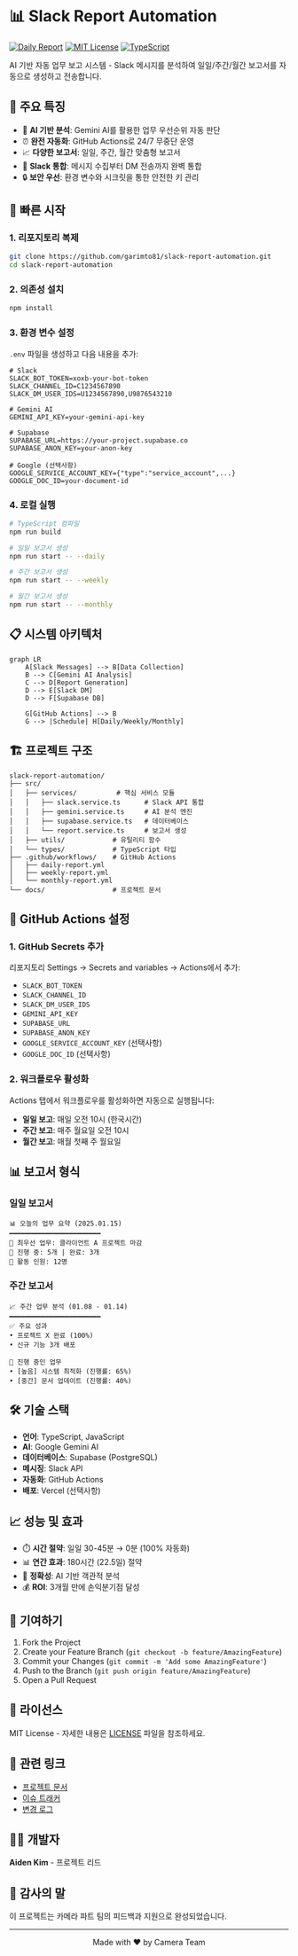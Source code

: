 # 📊 Slack Report Automation

[![Daily Report](https://github.com/garimto81/slack-report-automation/actions/workflows/daily-report.yml/badge.svg)](https://github.com/garimto81/slack-report-automation/actions/workflows/daily-report.yml)
[![MIT License](https://img.shields.io/badge/License-MIT-blue.svg)](LICENSE)
[![TypeScript](https://img.shields.io/badge/TypeScript-73.3%25-blue)](https://www.typescriptlang.org/)

AI 기반 자동 업무 보고 시스템 - Slack 메시지를 분석하여 일일/주간/월간 보고서를 자동으로 생성하고 전송합니다.

## 🌟 주요 특징

- 🤖 **AI 기반 분석**: Gemini AI를 활용한 업무 우선순위 자동 판단
- ⏰ **완전 자동화**: GitHub Actions로 24/7 무중단 운영
- 📈 **다양한 보고서**: 일일, 주간, 월간 맞춤형 보고서
- 💬 **Slack 통합**: 메시지 수집부터 DM 전송까지 완벽 통합
- 🔒 **보안 우선**: 환경 변수와 시크릿을 통한 안전한 키 관리

## 🚀 빠른 시작

### 1. 리포지토리 복제

```bash
git clone https://github.com/garimto81/slack-report-automation.git
cd slack-report-automation
```

### 2. 의존성 설치

```bash
npm install
```

### 3. 환경 변수 설정

`.env` 파일을 생성하고 다음 내용을 추가:

```env
# Slack
SLACK_BOT_TOKEN=xoxb-your-bot-token
SLACK_CHANNEL_ID=C1234567890
SLACK_DM_USER_IDS=U1234567890,U9876543210

# Gemini AI
GEMINI_API_KEY=your-gemini-api-key

# Supabase
SUPABASE_URL=https://your-project.supabase.co
SUPABASE_ANON_KEY=your-anon-key

# Google (선택사항)
GOOGLE_SERVICE_ACCOUNT_KEY={"type":"service_account",...}
GOOGLE_DOC_ID=your-document-id
```

### 4. 로컬 실행

```bash
# TypeScript 컴파일
npm run build

# 일일 보고서 생성
npm run start -- --daily

# 주간 보고서 생성
npm run start -- --weekly

# 월간 보고서 생성
npm run start -- --monthly
```

## 📋 시스템 아키텍처

```mermaid
graph LR
    A[Slack Messages] --> B[Data Collection]
    B --> C[Gemini AI Analysis]
    C --> D[Report Generation]
    D --> E[Slack DM]
    D --> F[Supabase DB]
    
    G[GitHub Actions] --> B
    G --> |Schedule| H[Daily/Weekly/Monthly]
```

## 🏗️ 프로젝트 구조

```
slack-report-automation/
├── src/
│   ├── services/          # 핵심 서비스 모듈
│   │   ├── slack.service.ts      # Slack API 통합
│   │   ├── gemini.service.ts     # AI 분석 엔진
│   │   ├── supabase.service.ts   # 데이터베이스
│   │   └── report.service.ts     # 보고서 생성
│   ├── utils/            # 유틸리티 함수
│   └── types/            # TypeScript 타입
├── .github/workflows/    # GitHub Actions
│   ├── daily-report.yml
│   ├── weekly-report.yml
│   └── monthly-report.yml
└── docs/                 # 프로젝트 문서
```

## 🔧 GitHub Actions 설정

### 1. GitHub Secrets 추가

리포지토리 Settings → Secrets and variables → Actions에서 추가:

- `SLACK_BOT_TOKEN`
- `SLACK_CHANNEL_ID`
- `SLACK_DM_USER_IDS`
- `GEMINI_API_KEY`
- `SUPABASE_URL`
- `SUPABASE_ANON_KEY`
- `GOOGLE_SERVICE_ACCOUNT_KEY` (선택사항)
- `GOOGLE_DOC_ID` (선택사항)

### 2. 워크플로우 활성화

Actions 탭에서 워크플로우를 활성화하면 자동으로 실행됩니다:

- **일일 보고**: 매일 오전 10시 (한국시간)
- **주간 보고**: 매주 월요일 오전 10시
- **월간 보고**: 매월 첫째 주 월요일

## 📊 보고서 형식

### 일일 보고서
```
📊 오늘의 업무 요약 (2025.01.15)
━━━━━━━━━━━━━━━━━━━━━━━
🎯 최우선 업무: 클라이언트 A 프로젝트 마감
📝 진행 중: 5개 | 완료: 3개
👥 활동 인원: 12명
```

### 주간 보고서
```
📈 주간 업무 분석 (01.08 - 01.14)
━━━━━━━━━━━━━━━━━━━━━━━
✅ 주요 성과
• 프로젝트 X 완료 (100%)
• 신규 기능 3개 배포

🔄 진행 중인 업무
• [높음] 시스템 최적화 (진행률: 65%)
• [중간] 문서 업데이트 (진행률: 40%)
```

## 🛠️ 기술 스택

- **언어**: TypeScript, JavaScript
- **AI**: Google Gemini AI
- **데이터베이스**: Supabase (PostgreSQL)
- **메시징**: Slack API
- **자동화**: GitHub Actions
- **배포**: Vercel (선택사항)

## 📈 성능 및 효과

- ⏱️ **시간 절약**: 일일 30-45분 → 0분 (100% 자동화)
- 📊 **연간 효과**: 180시간 (22.5일) 절약
- 🎯 **정확성**: AI 기반 객관적 분석
- 💰 **ROI**: 3개월 만에 손익분기점 달성

## 🤝 기여하기

1. Fork the Project
2. Create your Feature Branch (`git checkout -b feature/AmazingFeature`)
3. Commit your Changes (`git commit -m 'Add some AmazingFeature'`)
4. Push to the Branch (`git push origin feature/AmazingFeature`)
5. Open a Pull Request

## 📝 라이선스

MIT License - 자세한 내용은 [LICENSE](LICENSE) 파일을 참조하세요.

## 🔗 관련 링크

- [프로젝트 문서](https://garimto81.github.io/slack-report-automation/)
- [이슈 트래커](https://github.com/garimto81/slack-report-automation/issues)
- [변경 로그](CHANGELOG.md)

## 👨‍💻 개발자

**Aiden Kim** - 프로젝트 리드

## 🙏 감사의 말

이 프로젝트는 카메라 파트 팀의 피드백과 지원으로 완성되었습니다.

---

<p align="center">
  Made with ❤️ by Camera Team
</p>